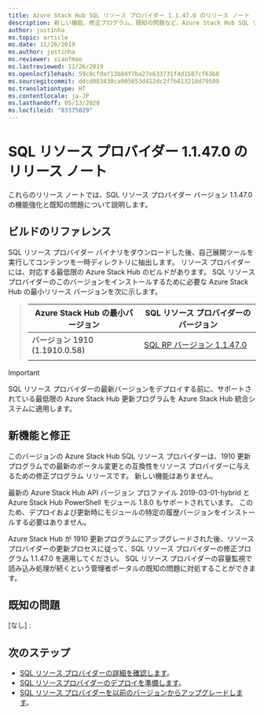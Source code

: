 ```yaml
---
title: Azure Stack Hub SQL リソース プロバイダー 1.1.47.0 のリリース ノート
description: 新しい機能、修正プログラム、既知の問題など、Azure Stack Hub SQL リソース プロバイダー更新プログラムの最新情報をご覧ください。
author: justinha
ms.topic: article
ms.date: 11/26/2019
ms.author: justinha
ms.reviewer: xiaofmao
ms.lastreviewed: 11/26/2019
ms.openlocfilehash: 59c8cfdaf13b84f7ba27e633731f4d1587cf63b8
ms.sourcegitcommit: ddcd083430ca905653d412dc2f7b813218d79509
ms.translationtype: HT
ms.contentlocale: ja-JP
ms.lasthandoff: 05/13/2020
ms.locfileid: "83375029"
---
```

# <a name="sql-resource-provider-11470-release-notes"></a>SQL リソース プロバイダー 1.1.47.0 のリリース ノート

これらのリリース ノートでは、SQL リソース プロバイダー バージョン 1.1.47.0 の機能強化と既知の問題について説明します。

## <a name="build-reference"></a>ビルドのリファレンス

SQL リソース プロバイダー バイナリをダウンロードした後、自己展開ツールを実行してコンテンツを一時ディレクトリに抽出します。 リソース プロバイダーには、対応する最低限の Azure Stack Hub のビルドがあります。 SQL リソース プロバイダーのこのバージョンをインストールするために必要な Azure Stack Hub の最小リリース バージョンを次に示します。

> |Azure Stack Hub の最小バージョン|SQL リソース プロバイダーのバージョン|
> |-----|-----|
> |バージョン 1910 (1.1910.0.58)|[SQL RP バージョン 1.1.47.0](https://aka.ms/azurestacksqlrp11470)|  
> |     |     |

> [!IMPORTANT]
> SQL リソース プロバイダーの最新バージョンをデプロイする前に、サポートされている最低限の Azure Stack Hub 更新プログラムを Azure Stack Hub 統合システムに適用します。

## <a name="new-features-and-fixes"></a>新機能と修正

このバージョンの Azure Stack Hub SQL リソース プロバイダーは、1910 更新プログラムでの最新のポータル変更との互換性をリソース プロバイダーに与えるための修正プログラム リリースです。 新しい機能はありません。

最新の Azure Stack Hub API バージョン プロファイル 2019-03-01-hybrid と Azure Stack Hub PowerShell モジュール 1.8.0 もサポートされています。 このため、デプロイおよび更新時にモジュールの特定の履歴バージョンをインストールする必要はありません。

Azure Stack Hub が 1910 更新プログラムにアップグレードされた後、リソース プロバイダーの更新プロセスに従って、SQL リソース プロバイダーの修正プログラム 1.1.47.0 を適用してください。 SQL リソース プロバイダーの容量監視で読み込み処理が続くという管理者ポータルの既知の問題に対処することができます。

## <a name="known-issues"></a>既知の問題

[なし] :

## <a name="next-steps"></a>次のステップ

- [SQL リソース プロバイダーの詳細を確認します](azure-stack-sql-resource-provider.md)。
- [SQL リソースプロバイダーのデプロイを準備します](azure-stack-sql-resource-provider-deploy.md#prerequisites)。
- [SQL リソース プロバイダーを以前のバージョンからアップグレードします](azure-stack-sql-resource-provider-update.md)。
